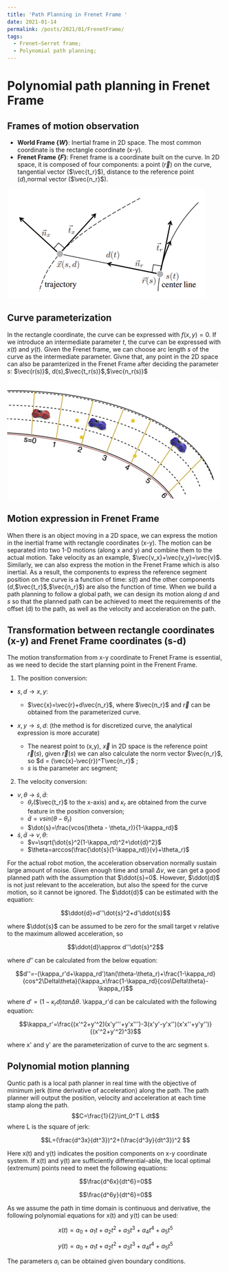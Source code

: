 ```yaml
---
title: 'Path Planning in Frenet Frame '
date: 2021-01-14
permalink: /posts/2021/01/FrenetFrame/
tags:
  - Frenet–Serret frame;
  - Polynomial path planning;
---
```


Polynomial path planning in Frenet Frame
======

## Frames of motion observation

- **World Frame $\{W\}$**: Inertial frame in 2D space. The most common coordinate is the rectangle coordinate (x-y). <br />
- **Frenet Frame $\{F\}$**: Frenet frame is a coordinate built on the curve. In 2D space, it is composed of four components: a point ($\vec{r}$) on the curve, tangential vector ($\vec{t_r}$), distance to the reference point ($d$),normal vector ($\vec{n_r}$).
<img src="/images/frenet-frame.png">

## Curve parameterization
In the rectangle coordinate, the curve can be expressed with $f(x,y)=0$. If we introduce an intermediate parameter $t$, the curve can be expressed with $x(t)$ and $y(t)$. Given the Frenet frame, we can choose arc length $s$ of the curve as the intermediate parameter. Givne that, any point in the 2D space can also be paramterized in the Frenet Frame after deciding the parameter $s$: $\vec{r(s)}$, d(s),$\vec{t_r(s)}$,$\vec{n_r(s)}$<br />

<img src="/images/curve_parameterization.jpg">

## Motion expression in Frenet Frame
When there is an object moving in a 2D space, we can express the motion in the inertial frame with rectangle coordinates (x-y). The motion can be separated into two 1-D motions (along x and y) and combine them to the actual motion. Take velocity as an example, $\vec{v_x}+\vec{v_y}=\vec{v}$. Similarly, we can also express the motion in the Frenet Frame which is also inertial. As a result, the components to express the reference segment position on the curve is a function of time: $s(t)$ and the other components ($d$,$\vec{t_r}$,$\vec{n_r}$) are also the function of time.
When we build a path planning to follow a global path, we can design its motion along $d$ and $s$ so that the planned path can be achieved to meet the requirements of the offset (d) to the path, as well as the velocity and acceleration on the path.

## Transformation between rectangle coordinates (x-y) and Frenet Frame coordinates (s-d)
The motion transformation from x-y coordinate to Frenet Frame is essential, as we need to decide the start planning point in the Frenent Frame.
1. The position conversion:
  * $s,d → x,y$: 
    - $\vec{x}=\vec{r}+d\vec{n_r}$, where $\vec{n_r}$ and $\vec{r}$ can be obtained from the parameterized curve.

  * $x,y → s,d$: (the method is for discretized curve, the analytical expression is more accurate)
    - The nearest point to (x,y), $\vec{x}$ in 2D space is the reference point $\vec{r}(s)$, given $\vec{r}(s)$ we can also calculate the norm vector $\vec{n_r}$, so $d = (\vec{x}-\vec{r})^T\vec{n_r}$ ;
    - $s$ is the parameter arc segment;

2. The velocity conversion:
  * $v,\theta$ → $\dot{s},\dot{d}$:
    - $\theta_r$($\vec{t_r}$ to the x-axis) and $\kappa_r$ are obtained from the curve feature in the position conversion;
    - $\dot{d}=vsin(\theta - \theta_r)$
    - $\dot{s}=\frac{vcos(\theta - \theta_r)}{1-\kappa_rd}$
  * $\dot{s},\dot{d}$ → $v,\theta$:
    - $v=\sqrt{\dot{s}^2(1-\kappa_rd)^2+\dot{d}^2}$
    - $\theta=arccos(\frac{\dot{s}(1-\kappa_rd)}{v}+\theta_r)$

For the actual robot motion, the acceleration observation normally sustain large amount of noise. Given enough time and small $\Delta v$, we can get a good planned path with the assumption that $\ddot{s}=0$. However, $\ddot{d}$ is not just relevant to the acceleration, but also the speed for the curve motion, so it cannot be ignored. The $\ddot{d}$ can be estimated with the equation:

$$\ddot{d}=d''\dot{s}^2+d'\ddot{s}$$ 

where $\ddot{s}$ can be assumed to be zero for the small target v relative to the maximum allowed acceleration, so 

$$\ddot{d}\approx d''\dot{s}^2$$ 

where $d''$ can be calculated from the below equation:

$$d''=-(\kappa_r'd+\kappa_rd')tan(\theta-\theta_r)+\frac{1-\kappa_rd}{cos^2\Delta\theta}(\kappa_x\frac{1-\kappa_rd}{cos\Delta\theta}-\kappa_r)$$

where $d'=(1-\kappa_rd)tan\Delta\theta$. \kappa_r'd can be calculated with the following equation:

$$\kappa_r'=\frac{(x'^2+y'^2)(x'y'''+y'x''')-3(x'y'-y'x'')(x'x''+y'y'')}{(x'^2+y'^2)^3}$$

where x' and y' are the parameterization of curve to the arc segment s.

## Polynomial motion planning
Quntic path is a local path planner in real time with the objective of minimum jerk (time derivative of acceleration) along the path. The path planner will output the position, velocity and acceleration at each time stamp along the path.
$$C=\frac{1}{2}\int_0^T L dt$$
where L is the square of jerk:

$$L=(\frac{d^3x}{dt^3})^2+(\frac{d^3y}{dt^3})^2 $$

Here x(t) and y(t) indicates the position components on x-y coordinate system.
If x(t) and y(t) are sufficiently differential-able, the local optimal (extremum) points need to meet the following equations:

$$\frac{d^6x}{dt^6}=0$$

$$\frac{d^6y}{dt^6}=0$$

As we assume the path in time domain is continuous and derivative, the following polynomial equations for x(t) and y(t) can be used:

$$x(t)=a_0+a_1t+a_2t^2+a_3t^3+a_4t^4+a_5t^5$$

$$y(t)=a_0+a_1t+a_2t^2+a_3t^3+a_4t^4+a_5t^5$$

The parameters $a_i$ can be obtained given boundary conditions. 